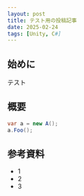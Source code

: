 ```yaml
---
layout: post
title: テスト用の投稿記事
date: 2025-02-24
tags: [Unity, C#]
---
```


## 始めに
テスト


## 概要

```cs
var a = new A();
a.Foo();
```

## 参考資料

- 1
- 2
- 3